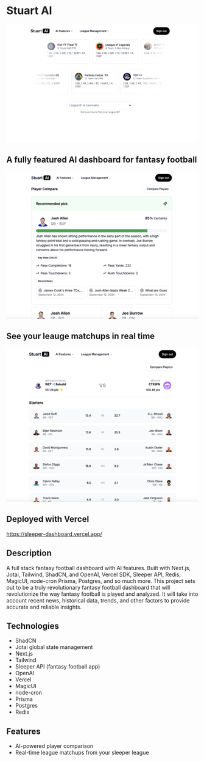 # Stuart AI

![Homescreen](./public/homescreen.png)

## A fully featured AI dashboard for fantasy football

![PlayerCompare](./public/aiPlayerCompare.png)

## See your leauge matchups in real time

![LeagueMatchups](./public/matchupExample.png)

## Deployed with Vercel

https://sleeper-dashboard.vercel.app/

## Description

A full stack fantasy football dashboard with AI features. Built with Next.js, Jotai, Tailwind, ShadCN, and OpenAI, Vercel SDK, Sleeper API, Redis, MagicUI, node-cron Prisma, Postgres, and so much more. This project sets out to be a truly revolutionary fantasy football dashboard that will revolutionize the way fantasy football is played and analyzed. It will take into account recent news, historical data, trends, and other factors to provide accurate and reliable insights.

## Technologies

- ShadCN
- Jotai global state management
- Next.js
- Tailwind
- Sleeper API (fantasy football app)
- OpenAI
- Vercel
- MagicUI
- node-cron
- Prisma
- Postgres
- Redis

## Features

- AI-powered player comparison
- Real-time league matchups from your sleeper league
